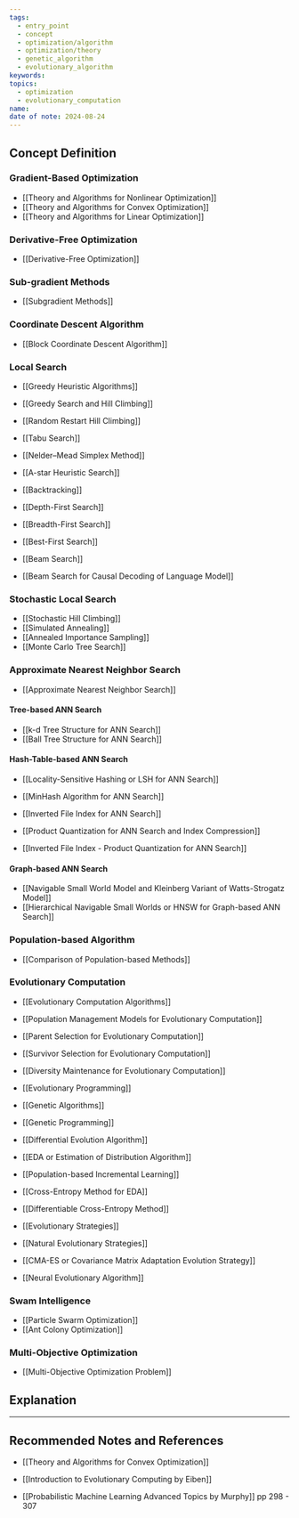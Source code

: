 ```yaml
---
tags:
  - entry_point
  - concept
  - optimization/algorithm
  - optimization/theory
  - genetic_algorithm
  - evolutionary_algorithm
keywords: 
topics:
  - optimization
  - evolutionary_computation
name: 
date of note: 2024-08-24
---
```


## Concept Definition

### Gradient-Based Optimization

- [[Theory and Algorithms for Nonlinear Optimization]]
- [[Theory and Algorithms for Convex Optimization]]
- [[Theory and Algorithms for Linear Optimization]]

### Derivative-Free Optimization

- [[Derivative-Free Optimization]]

### Sub-gradient Methods

- [[Subgradient Methods]]

### Coordinate Descent Algorithm

- [[Block Coordinate Descent Algorithm]]


### Local Search

- [[Greedy Heuristic Algorithms]]
- [[Greedy Search and Hill Climbing]]
- [[Random Restart Hill Climbing]]
- [[Tabu Search]]
- [[Nelder–Mead Simplex Method]]


- [[A-star Heuristic Search]]
- [[Backtracking]]
- [[Depth-First Search]]
- [[Breadth-First Search]]
- [[Best-First Search]]
- [[Beam Search]]
- [[Beam Search for Causal Decoding of Language Model]]

### Stochastic Local Search

- [[Stochastic Hill Climbing]]
- [[Simulated Annealing]]
- [[Annealed Importance Sampling]]
- [[Monte Carlo Tree Search]]

### Approximate Nearest Neighbor Search

- [[Approximate Nearest Neighbor Search]]

#### Tree-based ANN Search

- [[k-d Tree Structure for ANN Search]]
- [[Ball Tree Structure for ANN Search]]

#### Hash-Table-based ANN Search

- [[Locality-Sensitive Hashing or LSH for ANN Search]]
- [[MinHash Algorithm for ANN Search]]

- [[Inverted File Index for ANN Search]]
- [[Product Quantization for ANN Search and Index Compression]]
- [[Inverted File Index - Product Quantization for ANN Search]]

#### Graph-based ANN Search

- [[Navigable Small World Model and Kleinberg Variant of Watts-Strogatz Model]]
- [[Hierarchical Navigable Small Worlds or HNSW for Graph-based ANN Search]]




### Population-based Algorithm

- [[Comparison of Population-based Methods]]

### Evolutionary Computation

- [[Evolutionary Computation Algorithms]]
- [[Population Management Models for Evolutionary Computation]]
- [[Parent Selection for Evolutionary Computation]]
- [[Survivor Selection for Evolutionary Computation]]
- [[Diversity Maintenance for Evolutionary Computation]]


- [[Evolutionary Programming]]
- [[Genetic Algorithms]]
- [[Genetic Programming]]
- [[Differential Evolution Algorithm]]

- [[EDA or Estimation of Distribution Algorithm]]
- [[Population-based Incremental Learning]]
- [[Cross-Entropy Method for EDA]]
- [[Differentiable Cross-Entropy Method]]

- [[Evolutionary Strategies]]
- [[Natural Evolutionary Strategies]]
- [[CMA-ES or Covariance Matrix Adaptation Evolution Strategy]]
- [[Neural Evolutionary Algorithm]]

### Swam Intelligence

- [[Particle Swarm Optimization]]
- [[Ant Colony Optimization]]

### Multi-Objective Optimization

- [[Multi-Objective Optimization Problem]]





## Explanation





-----------
##  Recommended Notes and References

- [[Theory and Algorithms for Convex Optimization]]

- [[Introduction to Evolutionary Computing by Eiben]]
- [[Probabilistic Machine Learning Advanced Topics by Murphy]] pp 298 - 307